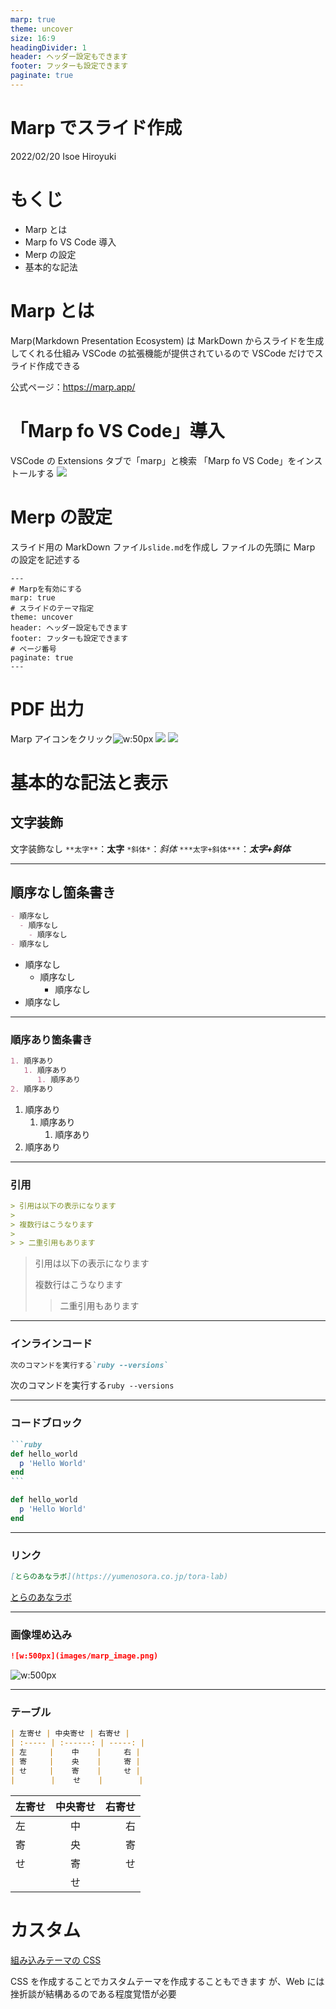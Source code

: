 ```yaml
---
marp: true
theme: uncover
size: 16:9
headingDivider: 1
header: ヘッダー設定もできます
footer: フッターも設定できます
paginate: true
---
```


<style>
  section {
    text-align: left;
  }
</style>

# Marp でスライド作成

2022/02/20 Isoe Hiroyuki

# もくじ

- Marp とは
- Marp fo VS Code 導入
- Merp の設定
- 基本的な記法

# Marp とは

Marp(Markdown Presentation Ecosystem) は
MarkDown からスライドを生成してくれる仕組み
VSCode の拡張機能が提供されているので
VSCode だけでスライド作成できる

公式ページ：https://marp.app/

# 「Marp fo VS Code」導入

VSCode の Extensions タブで「marp」と検索
「Marp fo VS Code」をインストールする
![](images/marp_extension.png)

# Merp の設定

スライド用の MarkDown ファイル`slide.md`を作成し
ファイルの先頭に Marp の設定を記述する

```front-matter
---
# Marpを有効にする
marp: true
# スライドのテーマ指定
theme: uncover
header: ヘッダー設定もできます
footer: フッターも設定できます
# ページ番号
paginate: true
---
```

# PDF 出力

Marp アイコンをクリック![w:50px](/images/marp_icon.png)
![](images/export_deck.png)
![](images/export.png)

# 基本的な記法と表示

## 文字装飾

文字装飾なし
`**太字**`：**太字**
`*斜体*`：_斜体_
`***太字+斜体***`：**_太字+斜体_**

---

## 順序なし箇条書き

```markdown
- 順序なし
  - 順序なし
    - 順序なし
- 順序なし
```

- 順序なし
  - 順序なし
    - 順序なし
- 順序なし

---

### 順序あり箇条書き

```markdown
1. 順序あり
   1. 順序あり
      1. 順序あり
2. 順序あり
```

1. 順序あり
   1. 順序あり
      1. 順序あり
2. 順序あり

---

### 引用

```markdown
> 引用は以下の表示になります
>
> 複数行はこうなります
>
> > 二重引用もあります
```

> 引用は以下の表示になります
>
> 複数行はこうなります
>
> > 二重引用もあります

---

### インラインコード

```markdown
次のコマンドを実行する`ruby --versions`
```

次のコマンドを実行する`ruby --versions`

---

### コードブロック

````markdown
```ruby
def hello_world
  p 'Hello World'
end
```
````

```ruby
def hello_world
  p 'Hello World'
end
```

---

### リンク

```markdown
[とらのあなラボ](https://yumenosora.co.jp/tora-lab)
```

[とらのあなラボ](https://yumenosora.co.jp/tora-lab)

---

### 画像埋め込み

```markdown
![w:500px](images/marp_image.png)
```

![w:500px](images/marp_image.png)

---

### テーブル

```markdown
| 左寄せ | 中央寄せ | 右寄せ |
| :----- | :------: | -----: |
| 左     |    中    |     右 |
| 寄     |    央    |     寄 |
| せ     |    寄    |     せ |
|        |    せ    |        |
```

| 左寄せ | 中央寄せ | 右寄せ |
| :----- | :------: | -----: |
| 左     |    中    |     右 |
| 寄     |    央    |     寄 |
| せ     |    寄    |     せ |
|        |    せ    |        |

# カスタム

[組み込みテーマの CSS](https://github.com/marp-team/marp-core/tree/26f2402d443d26af387adb0ee86cafa1149beb34/themes)

CSS を作成することでカスタムテーマを作成することもできます
が、Web には挫折談が結構あるのである程度覚悟が必要

